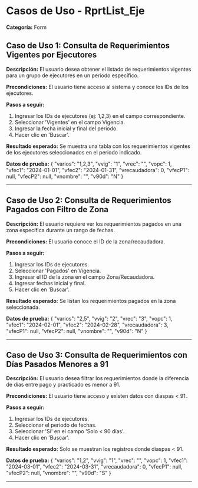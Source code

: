 # Casos de Uso - RprtList_Eje

**Categoría:** Form

## Caso de Uso 1: Consulta de Requerimientos Vigentes por Ejecutores

**Descripción:** El usuario desea obtener el listado de requerimientos vigentes para un grupo de ejecutores en un periodo específico.

**Precondiciones:**
El usuario tiene acceso al sistema y conoce los IDs de los ejecutores.

**Pasos a seguir:**
1. Ingresar los IDs de ejecutores (ej: 1,2,3) en el campo correspondiente.
2. Seleccionar 'Vigentes' en el campo Vigencia.
3. Ingresar la fecha inicial y final del periodo.
4. Hacer clic en 'Buscar'.

**Resultado esperado:**
Se muestra una tabla con los requerimientos vigentes de los ejecutores seleccionados en el periodo indicado.

**Datos de prueba:**
{ "varios": "1,2,3", "vvig": "1", "vrec": "", "vopc": 1, "vfec1": "2024-01-01", "vfec2": "2024-01-31", "vrecaudadora": 0, "vfecP1": null, "vfecP2": null, "vnombre": "", "v90d": "N" }

---

## Caso de Uso 2: Consulta de Requerimientos Pagados con Filtro de Zona

**Descripción:** El usuario requiere ver los requerimientos pagados en una zona específica durante un rango de fechas.

**Precondiciones:**
El usuario conoce el ID de la zona/recaudadora.

**Pasos a seguir:**
1. Ingresar los IDs de ejecutores.
2. Seleccionar 'Pagados' en Vigencia.
3. Ingresar el ID de la zona en el campo Zona/Recaudadora.
4. Ingresar fechas inicial y final.
5. Hacer clic en 'Buscar'.

**Resultado esperado:**
Se listan los requerimientos pagados en la zona seleccionada.

**Datos de prueba:**
{ "varios": "2,5", "vvig": "2", "vrec": "3", "vopc": 1, "vfec1": "2024-02-01", "vfec2": "2024-02-28", "vrecaudadora": 3, "vfecP1": null, "vfecP2": null, "vnombre": "", "v90d": "N" }

---

## Caso de Uso 3: Consulta de Requerimientos con Días Pasados Menores a 91

**Descripción:** El usuario desea filtrar los requerimientos donde la diferencia de días entre pago y practicado es menor a 91.

**Precondiciones:**
El usuario tiene acceso y existen datos con diaspas < 91.

**Pasos a seguir:**
1. Ingresar los IDs de ejecutores.
2. Seleccionar el periodo de fechas.
3. Seleccionar 'Sí' en el campo 'Solo < 90 días'.
4. Hacer clic en 'Buscar'.

**Resultado esperado:**
Solo se muestran los registros donde diaspas < 91.

**Datos de prueba:**
{ "varios": "1,2", "vvig": "1", "vrec": "", "vopc": 1, "vfec1": "2024-03-01", "vfec2": "2024-03-31", "vrecaudadora": 0, "vfecP1": null, "vfecP2": null, "vnombre": "", "v90d": "S" }

---


